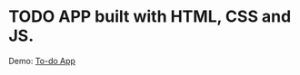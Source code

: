 # TODO APP built with HTML, CSS and JS. 
Demo: <a href="https://fernandoambri.github.io/TODO-app/">To-do App</a>
